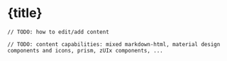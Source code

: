 # {title}


`// TODO: how to edit/add content`

`// TODO: content capabilities: mixed markdown-html, material design components and icons, prism, zUIx components, ...`

